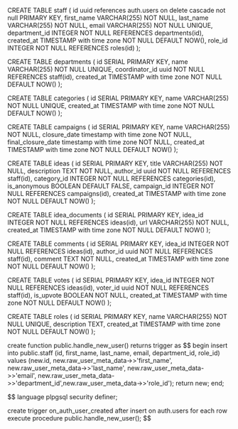 CREATE TABLE staff (
id uuid references auth.users on delete cascade not null PRIMARY KEY,
first_name VARCHAR(255) NOT NULL,
last_name VARCHAR(255) NOT NULL,
email VARCHAR(255) NOT NULL UNIQUE,
department_id INTEGER NOT NULL REFERENCES departments(id),
created_at TIMESTAMP with time zone NOT NULL DEFAULT NOW(),
role_id INTEGER NOT NULL REFERENCES roles(id)
);

CREATE TABLE departments (
id SERIAL PRIMARY KEY,
name VARCHAR(255) NOT NULL UNIQUE,
coordinator_id uuid NOT NULL REFERENCES staff(id),
created_at TIMESTAMP with time zone NOT NULL DEFAULT NOW()
);

CREATE TABLE categories (
id SERIAL PRIMARY KEY,
name VARCHAR(255) NOT NULL UNIQUE,
created_at TIMESTAMP with time zone NOT NULL DEFAULT NOW()
);

CREATE TABLE campaigns (
id SERIAL PRIMARY KEY,
name VARCHAR(255) NOT NULL,
closure_date timestamp with time zone NOT NULL,
final_closure_date timestamp with time zone NOT NULL,
created_at TIMESTAMP with time zone NOT NULL DEFAULT NOW()
);

CREATE TABLE ideas (
id SERIAL PRIMARY KEY,
title VARCHAR(255) NOT NULL,
description TEXT NOT NULL,
author_id uuid NOT NULL REFERENCES staff(id),
category_id INTEGER NOT NULL REFERENCES categories(id),
is_anonymous BOOLEAN DEFAULT FALSE,
campaign_id INTEGER NOT NULL REFERENCES campaigns(id),
created_at TIMESTAMP with time zone NOT NULL DEFAULT NOW()
);

CREATE TABLE idea_documents (
id SERIAL PRIMARY KEY,
idea_id INTEGER NOT NULL REFERENCES ideas(id),
url VARCHAR(255) NOT NULL,
created_at TIMESTAMP with time zone NOT NULL DEFAULT NOW()
);

CREATE TABLE comments (
id SERIAL PRIMARY KEY,
idea_id INTEGER NOT NULL REFERENCES ideas(id),
author_id uuid NOT NULL REFERENCES staff(id),
comment TEXT NOT NULL,
created_at TIMESTAMP with time zone NOT NULL DEFAULT NOW()
);

CREATE TABLE votes (
id SERIAL PRIMARY KEY,
idea_id INTEGER NOT NULL REFERENCES ideas(id),
voter_id uuid NOT NULL REFERENCES staff(id),
is_upvote BOOLEAN NOT NULL,
created_at TIMESTAMP with time zone NOT NULL DEFAULT NOW()
);

CREATE TABLE roles (
id SERIAL PRIMARY KEY,
name VARCHAR(255) NOT NULL UNIQUE,
description TEXT,
created_at TIMESTAMP with time zone NOT NULL DEFAULT NOW()
);

create function public.handle_new_user()
returns trigger as $$
begin
insert into public.staff (id, first_name, last_name, email, department_id, role_id)
values (new.id, new.raw_user_meta_data->>'first_name', new.raw_user_meta_data->>'last_name', new.raw_user_meta_data->>'email', new.raw_user_meta_data->>'department_id',new.raw_user_meta_data->>'role_id');
return new;
end;

$$
language plpgsql security definer;

create trigger on_auth_user_created
  after insert on auth.users
  for each row execute procedure public.handle_new_user();
$$
